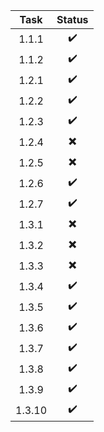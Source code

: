 | Task  | Status |
| :---: | :----: |
| 1.1.1 |:heavy_check_mark: |
| 1.1.2 |:heavy_check_mark: |
| 1.2.1 |:heavy_check_mark: |
| 1.2.2 |:heavy_check_mark: |
| 1.2.3 |:heavy_check_mark: |
| 1.2.4 |:heavy_multiplication_x: |
| 1.2.5 |:heavy_multiplication_x: |
| 1.2.6 |:heavy_check_mark: |
| 1.2.7 |:heavy_check_mark: |
| 1.3.1 |:heavy_multiplication_x: |
| 1.3.2 |:heavy_multiplication_x: |
| 1.3.3 |:heavy_multiplication_x: |
| 1.3.4 |:heavy_check_mark: |
| 1.3.5 |:heavy_check_mark: |
| 1.3.6 |:heavy_check_mark: |
| 1.3.7 |:heavy_check_mark: |
| 1.3.8 |:heavy_check_mark: |
| 1.3.9 |:heavy_check_mark: |
| 1.3.10 |:heavy_check_mark: |
